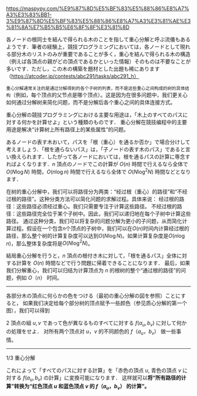 https://maspypy.com/%E9%87%8D%E5%BF%83%E5%88%86%E8%A7%A3%E3%83%BB1-3%E9%87%8D%E5%BF%83%E5%88%86%E8%A7%A3%E3%81%AE%E3%81%8A%E7%B5%B5%E6%8F%8F%E3%81%8D

各ノードの根同士を結んで得られる木のことを指して重心分解と呼ぶ流儀もあるようです．筆者の経験上，競技プログラミングにおいては，各ノードとして現れる部分木のリストのみが重要であることが多く，重心を結んで得られる木の構造（例えば各頂点の親がどの頂点であるかといった情報）そのものは不要なことが多いです．ただし，この木の構築を題材とした出題も稀にあります（https://atcoder.jp/contests/abc291/tasks/abc291_h）

`重心分解通常关注的是通过分解得到的各个子树的列表，而不是这些重心之间构成的树的具体结构`（例如，每个顶点的父节点是哪个顶点）。这是因为在很多问题中，我们更关心如何通过分解树来简化问题，而不是分解后各个重心之间的具体连接方式。

重心分解の競技プログラミングにおける主要な用途は，「木上のすべてのパスに対する何かを計算せよ」という種類のものです．
重心分解在競技编程中的主要用途是解决“计算树上所有路径上的某些属性”的问题。

あるノードの表す木おいて，パスを「根（重心）を通るか否か」で場合分けして考えましょう．「根を通らないパス」は，「子ノードの表す木のパス」であると言い換えられます．したがって各ノードにおいては，根を通るパスの計算に専念すればよくなります．$n$ 頂点のノードでこの計算が $O(n)$ 時間で行えるなら全体で $O(N\log N)$ 時間，$O(n\log n)$ 時間で行えるなら全体で $O(N\log^2N)$ 時間などとなります．

在树的重心分解中，我们可以将路径分为两类：“经过根（重心）的路径”和“不经过根的路径”。这种分类方法可以简化问题的求解过程。具体来说：
经过根的路径：这些路径必须经过重心。我们只需要专注于计算这些路径。
不经过根的路径：这些路径完全位于某个子树中。因此，我们可以递归地在每个子树中计算这些路径。
通过这种分类，我们可以将复杂的问题分解为更小的子问题，从而简化计算过程。假设在一个包含$n$个顶点的子树中，我们可以在$O(n)$时间内计算经过根的路径，那么整个树的计算复杂度可以达到$O(N \log N)$。如果计算复杂度是$O(n \log n)$，那么整体复杂度将是$O(N \log^2 N)$。

結局重心分解を行うと，$n$ 頂点の根付き木に対して，「根を通るパス」全体に対する計算を $O(n)$ 時間などで行う問題に帰着できることになります．
最后，如果我们分解重心，我们可以归结为计算顶点为 $n$ 的根树的整个“通过根的路径”的问题，例如 $O（n）$ 时间。

---

各部分木の頂点に何らかの色をつける（最初の重心分解の図を参照）ことにすると，
如果我们决定给每个部分树的顶点赋予一些颜色（参见质心分解的第一个图），我们可以得到

2 頂点の組 $u,v$ であって色が異なるものすべてに対する $f(a_u,b_v)$ に対して何かの処理をせよ．
对所有两个顶点对 $u，v$ 的不同颜色的 $f（a_u，b_v）$ 做一些事情。

---

1/3 重心分解

これによって「すべてのパスに対する計算」を「赤色の頂点 $u$, 青色の頂点 $v$ に対する $f(a_u,b_v)$ の計算」に変換可能になります．
这样就可以**将“所有路径的计算”转换为“红色顶点 $u$ 和蓝色顶点 $v$ 的 $f（a_u，b_v）$ 的计算”。**
